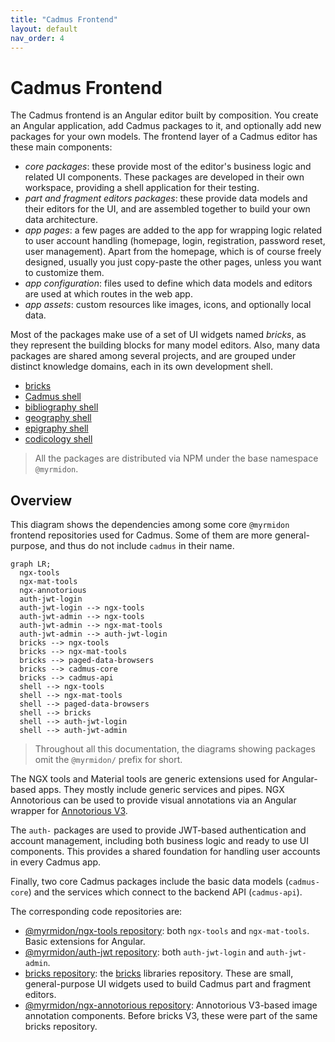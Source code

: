 ```yaml
---
title: "Cadmus Frontend"
layout: default
nav_order: 4
---
```


# Cadmus Frontend

The Cadmus frontend is an Angular editor built by composition. You create an Angular application, add Cadmus packages to it, and optionally add new packages for your own models. The frontend layer of a Cadmus editor has these main components:

- _core packages_: these provide most of the editor's business logic and related UI components. These packages are developed in their own workspace, providing a shell application for their testing.
- _part and fragment editors packages_: these provide data models and their editors for the UI, and are assembled together to build your own data architecture.
- _app pages_: a few pages are added to the app for wrapping logic related to user account handling (homepage, login, registration, password reset, user management). Apart from the homepage, which is of course freely designed, usually you just copy-paste the other pages, unless you want to customize them.
- _app configuration_: files used to define which data models and editors are used at which routes in the web app.
- _app assets_: custom resources like images, icons, and optionally local data.

Most of the packages make use of a set of UI widgets named _bricks_, as they represent the building blocks for many model editors. Also, many data packages are shared among several projects, and are grouped under distinct knowledge domains, each in its own development shell.

- [bricks](bricks)
- [Cadmus shell](shell)
- [bibliography shell](biblio-shell)
- [geography shell](geography-shell)
- [epigraphy shell](epigraphy-shell)
- [codicology shell](codicology-shell)

>All the packages are distributed via NPM under the base namespace `@myrmidon`.

## Overview

This diagram shows the dependencies among some core `@myrmidon` frontend repositories used for Cadmus. Some of them are more general-purpose, and thus do not include `cadmus` in their name.

```mermaid
graph LR;
  ngx-tools
  ngx-mat-tools
  ngx-annotorious
  auth-jwt-login
  auth-jwt-login --> ngx-tools
  auth-jwt-admin --> ngx-tools
  auth-jwt-admin --> ngx-mat-tools
  auth-jwt-admin --> auth-jwt-login
  bricks --> ngx-tools
  bricks --> ngx-mat-tools
  bricks --> paged-data-browsers
  bricks --> cadmus-core
  bricks --> cadmus-api
  shell --> ngx-tools
  shell --> ngx-mat-tools
  shell --> paged-data-browsers
  shell --> bricks
  shell --> auth-jwt-login
  shell --> auth-jwt-admin
```

>Throughout all this documentation, the diagrams showing packages omit the `@myrmidon/` prefix for short.

The NGX tools and Material tools are generic extensions used for Angular-based apps. They mostly include generic services and pipes. NGX Annotorious can be used to provide visual annotations via an Angular wrapper for [Annotorious V3](https://annotorious.dev/).

The `auth-` packages are used to provide JWT-based authentication and account management, including both business logic and ready to use UI components. This provides a shared foundation for handling user accounts in every Cadmus app.

Finally, two core Cadmus packages include the basic data models (`cadmus-core`) and the services which connect to the backend API (`cadmus-api`).

The corresponding code repositories are:

- [@myrmidon/ngx-tools repository](https://github.com/vedph/ngx-tools): both `ngx-tools` and `ngx-mat-tools`. Basic extensions for Angular.
- [@myrmidon/auth-jwt repository](https://github.com/Myrmex/auth-jwt): both `auth-jwt-login` and `auth-jwt-admin`.
- [bricks repository](https://github.com/vedph/cadmus-bricks-shell-v3): the [bricks](bricks) libraries repository. These are small, general-purpose UI widgets used to build Cadmus part and fragment editors.
- [@myrmidon/ngx-annotorious repository](https://github.com/vedph/ngx-annotorious): Annotorious V3-based image annotation components. Before bricks V3, these were part of the same bricks repository.

